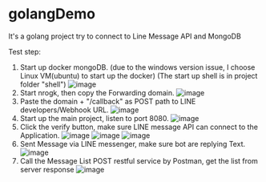 # golangDemo
It's a golang project try to connect to Line Message API and MongoDB

Test step:
1. Start up docker mongoDB. (due to the windows version issue, I choose Linux VM(ubuntu) to start up the docker)
(The start up shell is in project folder "shell")
![image](https://user-images.githubusercontent.com/75240526/192105514-60c0f153-1440-4759-905d-c16bdf6275ad.png)
2. Start nrogk, then copy the Forwarding domain.
![image](https://user-images.githubusercontent.com/75240526/192105213-bbf91abf-db3a-4a33-be9f-48d5f30459be.png)
3. Paste the domain + "/callback" as POST path to LINE developers/Webhook URL.
![image](https://user-images.githubusercontent.com/75240526/192105329-244be8f4-0bc0-41f0-8e00-6cf75999f96f.png)
4. Start up the main project, listen to port 8080.
![image](https://user-images.githubusercontent.com/75240526/192105678-df964b8c-ea59-4e20-90db-bcd9f94f5b0c.png)
5. Click the verify button, make sure LINE message API can connect to the Application.
![image](https://user-images.githubusercontent.com/75240526/192105741-68b21c28-d16b-4d90-934d-d876f7ef4d9f.png)
![image](https://user-images.githubusercontent.com/75240526/192105749-0bc50c48-07ad-46f6-aeed-302df3448a36.png)
![image](https://user-images.githubusercontent.com/75240526/192105768-9b15972e-1067-4ccd-9ea4-eeefb73ac8e2.png)
6. Sent Message via LINE messenger, make sure bot are replying Text.
![image](https://user-images.githubusercontent.com/75240526/192105916-440e640f-0524-46f8-9894-b42e00d22859.png)
7. Call the Message List POST restful service by Postman, get the list from server response
![image](https://user-images.githubusercontent.com/75240526/192105990-01d8597c-74d9-470c-b46e-a834abd50af4.png)

